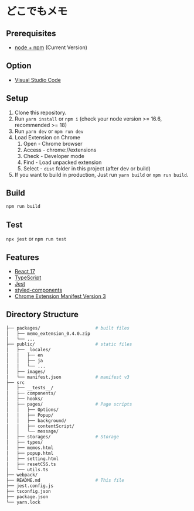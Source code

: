 # どこでもメモ
## Prerequisites

- [node + npm](https://nodejs.org/) (Current Version)

## Option

- [Visual Studio Code](https://code.visualstudio.com/)

## Setup

1. Clone this repository.
2. Run `yarn install` or `npm i` (check your node version >= 16.6, recommended >= 18)
3. Run `yarn dev` or `npm run dev`
4. Load Extension on Chrome
   1. Open - Chrome browser
   2. Access - chrome://extensions
   3. Check - Developer mode
   4. Find - Load unpacked extension
   5. Select - `dist` folder in this project (after dev or build)
5. If you want to build in production, Just run `yarn build` or `npm run build`.

## Build

```sh
npm run build
```

## Test
`npx jest` or `npm run test`

## Features
- [React 17](https://reactjs.org/)
- [TypeScript](https://www.typescriptlang.org/)
- [Jest](https://jestjs.io/)
- [styled-components](https://styled-components.com/)
- [Chrome Extension Manifest Version 3](https://developer.chrome.com/docs/extensions/mv3/intro/)

## Directory Structure

```sh
├── packages/                     # built files
│   ├── memo_extension_0.4.0.zip
│   └── ...
├── public/                       # static files
│   ├── _locales/
│   │   ├── en
│   │   ├── ja
│   │   └── ...
│   ├── images/
│   └── manifest.json             # manifest v3
├── src
│   ├── __tests__/
│   ├── components/
│   ├── hooks/
│   ├── pages/                    # Page scripts
│   │   ├── Options/
│   │   ├── Popup/
│   │   ├── background/
│   │   ├── contentScript/
│   │   └── message/
│   ├── storages/                 # Storage
│   ├── types/
│   ├── memos.html
│   ├── popup.html
│   ├── setting.html
│   ├── resetCSS.ts
│   └── utils.ts
├── webpack/
├── README.md                     # This file
├── jest.config.js
├── tsconfig.json
├── package.json
└── yarn.lock
```